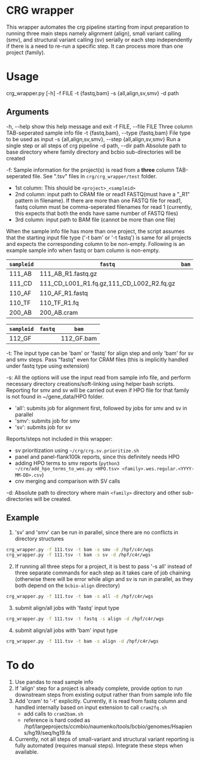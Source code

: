 # CRG wrapper

This wrapper automates the crg pipeline starting from input preparation to running three main steps namely alignment (align), small variant calling (smv), and structural variant calling (sv) serially or each step independently if there is a need to re-run a specific step. It can process more than one project (family).

# Usage

crg_wrapper.py [-h] -f FILE -t {fastq,bam} -s {all,align,sv,smv} -d path

## Arguments

-h, --help show this help message and exit
-f FILE, --file FILE Three column TAB-seperated sample info file
-t {fastq,bam}, --type {fastq,bam}
File type to be used as input
-s {all,align,sv,smv}, --step {all,align,sv,smv}
Run a single step or all steps of crg pipeline
-d path, --dir path Absolute path to base directory where family directory
and bcbio sub-directories will be created

-f: Sample information for the project(s) is read from a __three__ column TAB-seperated file. See ".tsv" files in `crg/crg_wrapper/test` folder.

- 1st column: This should be `<project>_<sampleid>`
- 2nd column: input path to CRAM file or read1 FASTQ(must have a "\_R1" pattern in filename). If there are more than one FASTQ file for read1, fastq column must be comma-seperated filenames for read 1 (currently, this expects that both the ends have same number of FASTQ files)
- 3rd column: input path to BAM file (cannot be more than one file)

When the sample info file has more than one project, the script assumes that the starting input file type ('-t bam' or '-t fastq') is same for all projects and expects the corresponding column to be non-empty. Following is an example sample info when fastq or bam column is non-empty.

| `sampleid` | `fastq`                                   | `bam` |
| ---------- | ----------------------------------------- | ----- |
| 111_AB     | 111_AB_R1.fastq.gz                        |       |
| 111_CD     | 111_CD_L001_R1.fq.gz,111_CD_L002_R2.fq.gz |       |
| 110_AF     | 110_AF_R1.fastq                           |       |
| 110_TF     | 110_TF_R1.fq                              |       |
| 200_AB     | 200_AB.cram                               |       |

| `sampleid` | `fastq` | `bam`      |
| ---------- | ------- | ---------- |
| 112_GF     |         | 112_GF.bam |

-t: The input type can be 'bam' or 'fastq' for align step and only 'bam' for sv and smv steps. Pass "fastq" even for CRAM files (this is implicitly handled under fastq type using extension)

-s: All the options will use the input read from sample info file, and perform necessary directory creations/soft-linking using helper bash scripts. Reporting for smv and sv will be carried out even if HPO file for that family is not found in ~/gene_data/HPO folder.

- 'all': submits job for alignment first, followed by jobs for smv and sv in parallel
- 'smv': submits job for smv
- 'sv': submits job for sv

Reports/steps not included in this wrapper: 
  * sv prioritization using `~/crg/crg.sv.prioritize.sh`
  * panel and panel-flank100k reports, since this definitely needs HPO
  * adding HPO terms to smv reports (`python3 ~/cre/add_hpo_terms_to_wes.py <HPO.tsv> <family>.wes.regular.<YYYY-MM-DD>.csv`)
  * cnv merging and comparison with SV calls

-d: Absolute path to directory where main `<family>` directory and other sub-directories will be created.

## Example

1. 'sv' and 'smv' can be run in parallel, since there are no conflicts in directory structures

```bash
crg_wrapper.py -f 111.tsv -t bam -s smv -d /hpf/c4r/wgs
crg_wrapper.py -f 111.tsv -t bam -s sv -d /hpf/c4r/wgs
```

2. If running all three steps for a project, it is best to pass '-s all' instead of three separate commands for each step as it takes care of job chaining (otherwise there will be error while align and sv is run in parallel, as they both depend on the `bcbio-align` directory)

```bash
crg_wrapper.py -f 111.tsv -t bam -s all -d /hpf/c4r/wgs
```

3. submit align/all jobs with 'fastq' input type

```bash
crg_wrapper.py -f 111.tsv -t fastq -s align -d /hpf/c4r/wgs
```

4. submit align/all jobs with 'bam' input type

```bash
crg_wrapper.py -f 111.tsv -t bam -s align -d /hpf/c4r/wgs
```

# To do

1. Use pandas to read sample info
2. If 'align' step for a project is already complete, provide option to run downstream steps from existing output rather than from sample info file
3. Add 'cram' to '-t' explicitly. Currently, it is read from fastq column and handled internally based on input extension to call `cram2fq.sh`
   - add calls to `cram2bam.sh`
   - reference is hard coded as /hpf/largeprojects/ccmbio/naumenko/tools/bcbio/genomes/Hsapiens/hg19/seq/hg19.fa
4. Currently, not all steps of small-variant and structural variant reporting is fully automated (requires manual steps). Integrate these steps when available.
